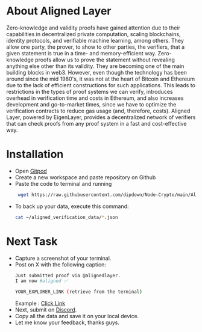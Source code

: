 # About Aligned Layer
Zero-knowledge and validity proofs have gained attention due to their capabilities in decentralized private computation, scaling blockchains, identity protocols, and verifiable machine learning, among others. They allow one party, the prover, to show to other parties, the verifiers, that a given statement is true in a time- and memory-efficient way. Zero-knowledge proofs allow us to prove the statement without revealing anything else other than its validity. They are becoming one of the main building blocks in web3. However, even though the technology has been around since the mid 1980's, it was not at the heart of Bitcoin and Ethereum due to the lack of efficient constructions for such applications. This leads to restrictions in the types of proof systems we can verify, introduces overhead in verification time and costs in Ethereum, and also increases development and go-to-market times, since we have to optimize the verification contracts to reduce gas usage (and, therefore, costs). Aligned Layer, powered by EigenLayer, provides a decentralized network of verifiers that can check proofs from any proof system in a fast and cost-effective way.

# Installation
- Open [Gitpod](https://gitpod.io/)
- Create a new workspace and paste repository on Github
- Paste the code to terminal and running
  ```sh
   wget https://raw.githubusercontent.com/dipdown/Node-Crypto/main/AlignedLayer/alignedlayer.sh && chmod +x alignedlayer.sh && ./alignedlayer.sh
   ```
- To back up your data, execute this command:
  ```sh
  cat ~/aligned_verification_data/*.json
  ```
# Next Task
- Capture a screenshot of your terminal.
- Post on X with the following caption:
  ```sh
  Just submitted proof via @alignedlayer.
  I am now #aligned ✅

  YOUR_EXPLORER_LINK (retrieve from the terminal)
  ```
  Example : [Click Link](https://x.com/RixGeologic/status/1803559073767723448) 
- Next, submit on [Discord](https://discord.gg/alignedlayer).
- Copy all the data and save it on your local device.
- Let me know your feedback, thanks guys.

